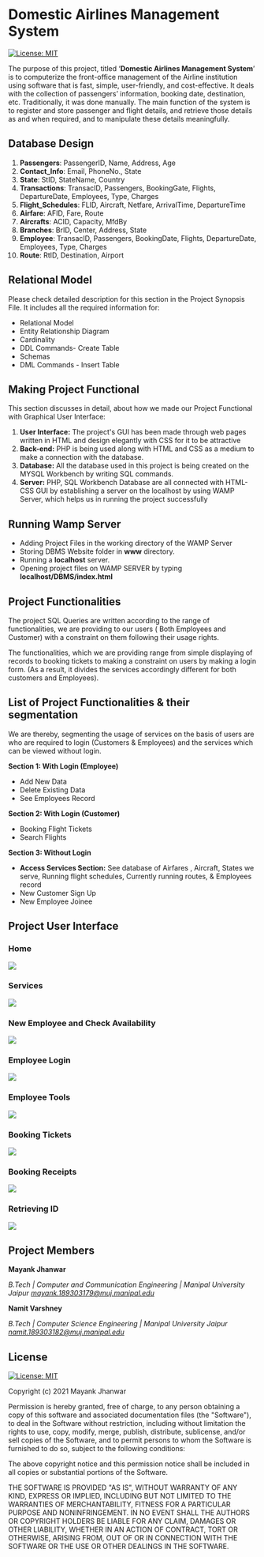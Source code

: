 # Domestic Airlines Management System

[![License: MIT](https://img.shields.io/badge/License-MIT-yellow.svg)](https://opensource.org/licenses/MIT)

The purpose of this project, titled ‘**Domestic Airlines Management System**’ is to computerize the front-office management of the Airline institution using software that is fast, simple, user-friendly, and cost-effective. It deals with the collection of passengers’ information, booking date, destination, etc. Traditionally, it was done manually. The main function of the system is to register and store passenger and flight details, and retrieve those details as and when required, and to manipulate these details meaningfully.

## Database Design 

1. **Passengers**: PassengerID, Name, Address, Age
2. **Contact_Info**: Email, PhoneNo., State
3. **State**: StID, StateName, Country
4. **Transactions**: TransacID, Passengers, BookingGate, Flights, DepartureDate, Employees, Type, Charges
5. **Flight_Schedules**: FLID, Aircraft, Netfare, ArrivalTime, DepartureTime
6. **Airfare**: AFID, Fare, Route
7. **Aircrafts**: ACID, Capacity, MfdBy
8. **Branches**: BrID, Center, Address, State
9. **Employee**: TransacID, Passengers, BookingDate, Flights, DepartureDate, Employees, Type, Charges
10. **Route**: RtID, Destination, Airport

## Relational Model

Please check detailed description for this section in the Project Synopsis File. It includes all the required information for:

 - Relational Model 
 - Entity Relationship Diagram 
 - Cardinality 
 - DDL Commands- Create Table 
 - Schemas 
 - DML Commands - Insert Table

## Making Project Functional

This section discusses in detail, about how we made our Project Functional with Graphical User Interface: 
1. **User Interface:** The project's GUI has been made through web pages written in HTML and design elegantly with CSS for it to be attractive 
2. **Back-end:** PHP is being used along with HTML and CSS as a medium to make a connection with the database.
3. **Database:** All the database used in this project is being created on the MYSQL Workbench by writing SQL commands. 
4. **Server:** PHP, SQL Workbench Database are all connected with HTML-CSS GUI by establishing a server on the localhost by using WAMP Server, which helps us in running the project successfully

## Running Wamp Server

 - Adding Project Files in the working directory of the WAMP Server
 - Storing DBMS Website folder in **www** directory. 
 - Running a **localhost** server. 
 - Opening project files on WAMP SERVER by typing **localhost/DBMS/index.html**

 
## Project Functionalities

The project SQL Queries are written according to the range of functionalities, we are providing to our users ( Both Employees and Customer) with a constraint on them following their usage rights. 

The functionalities, which we are providing range from simple displaying of records to booking tickets to making a constraint on users by making a login form. (As a result, it divides the services accordingly different for both customers and Employees). 

## List of Project Functionalities & their segmentation

We are thereby, segmenting the usage of services on the basis of users are who are required to login (Customers & Employees) and the services which can be viewed without login.

**Section 1: With Login (Employee)**
 - Add New Data  
 - Delete Existing Data  
 - See Employees Record

**Section 2: With Login (Customer)**
 - Booking Flight Tickets 
 - Search Flights

**Section 3: Without Login**
 - **Access Services Section:** See database of Airfares , Aircraft, States
   we serve, Running flight schedules, Currently running routes, &
   Employees record
 - New Customer Sign Up
 - New Employee Joinee
 
## Project User Interface

### Home
![](https://github.com/MayankJhanwar/Domestic-Airlines-Management-System/blob/49b9f4c3e7a909a689154c7111e6f8d66fb9e500/Project%20UI/Home%20Page%20.png)

### Services
![](https://github.com/MayankJhanwar/Domestic-Airlines-Management-System/blob/49b9f4c3e7a909a689154c7111e6f8d66fb9e500/Project%20UI/Services%20Section%20.png)

### New Employee and Check Availability
![](https://github.com/MayankJhanwar/Domestic-Airlines-Management-System/blob/49b9f4c3e7a909a689154c7111e6f8d66fb9e500/Project%20UI/New%20Employee%20&%20Check%20Availability%20.png)

### Employee Login
![](https://github.com/MayankJhanwar/Domestic-Airlines-Management-System/blob/49b9f4c3e7a909a689154c7111e6f8d66fb9e500/Project%20UI/Employee%20LOGIN.png)

### Employee Tools
![](https://github.com/MayankJhanwar/Domestic-Airlines-Management-System/blob/49b9f4c3e7a909a689154c7111e6f8d66fb9e500/Project%20UI/Employee%20TOOLS.png)

### Booking Tickets 
![](https://github.com/MayankJhanwar/Domestic-Airlines-Management-System/blob/49b9f4c3e7a909a689154c7111e6f8d66fb9e500/Project%20UI/Booking%20TICKETS.png)

### Booking Receipts
![](https://github.com/MayankJhanwar/Domestic-Airlines-Management-System/blob/49b9f4c3e7a909a689154c7111e6f8d66fb9e500/Project%20UI/Booking%20Receipt.png)

### Retrieving ID
![](https://github.com/MayankJhanwar/Domestic-Airlines-Management-System/blob/49b9f4c3e7a909a689154c7111e6f8d66fb9e500/Project%20UI/Retrieving%20ID.png)


## Project Members

**Mayank Jhanwar**

*B.Tech | Computer and Communication Engineering | Manipal University Jaipur
mayank.189303179@muj.manipal.edu*

**Namit Varshney**

*B.Tech | Computer Science Engineering | Manipal University Jaipur
namit.189303182@muj.manipal.edu*




## License
[![License: MIT](https://img.shields.io/badge/License-MIT-yellow.svg)](https://opensource.org/licenses/MIT)

Copyright (c) 2021 Mayank Jhanwar

Permission is hereby granted, free of charge, to any person obtaining a copy of this software and associated documentation files (the "Software"), to deal in the Software without restriction, including without limitation the rights to use, copy, modify, merge, publish, distribute, sublicense, and/or sell copies of the Software, and to permit persons to whom the Software is furnished to do so, subject to the following conditions:

The above copyright notice and this permission notice shall be included in all copies or substantial portions of the Software.

THE SOFTWARE IS PROVIDED "AS IS", WITHOUT WARRANTY OF ANY KIND, EXPRESS OR IMPLIED, INCLUDING BUT NOT LIMITED TO THE WARRANTIES OF MERCHANTABILITY, FITNESS FOR A PARTICULAR PURPOSE AND NONINFRINGEMENT. IN NO EVENT SHALL THE AUTHORS OR COPYRIGHT HOLDERS BE LIABLE FOR ANY CLAIM, DAMAGES OR OTHER LIABILITY, WHETHER IN AN ACTION OF CONTRACT, TORT OR OTHERWISE, ARISING FROM,
OUT OF OR IN CONNECTION WITH THE SOFTWARE OR THE USE OR OTHER DEALINGS IN THE SOFTWARE.
